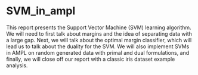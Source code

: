 # SVM_in_ampl
This report presents the Support Vector Machine (SVM) learning algorithm. We will need to first talk about margins and the idea of separating data with a large gap. Next, we will talk about the optimal margin classifier, which will lead us to talk about the duality for the SVM. We will also implement SVMs in AMPL on random generated data with primal and dual formulations, and finally, we will close off our report with a classic iris dataset example analysis.
